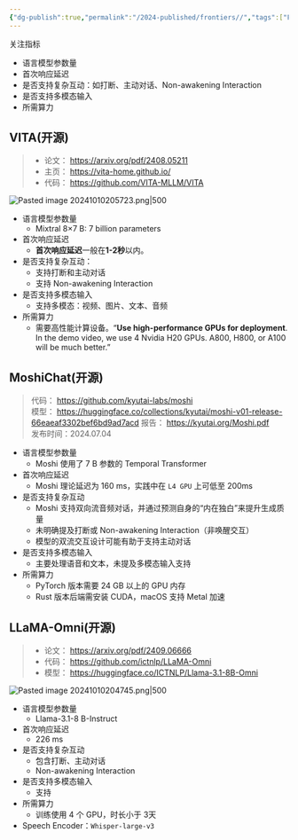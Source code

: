 ```yaml
---
{"dg-publish":true,"permalink":"/2024-published/frontiers//","tags":["Frontiers"],"created":"2024-10-10T20:44:03.034+08:00"}
---
```


关注指标
- 语言模型参数量
- 首次响应延迟
- 是否支持复杂互动：如打断、主动对话、Non-awakening Interaction
- 是否支持多模态输入
- 所需算力

## VITA(开源)

> - 论文： https://arxiv.org/pdf/2408.05211
> - 主页： https://vita-home.github.io/
> - 代码： https://github.com/VITA-MLLM/VITA

![Pasted image 20241010205723.png|500](/img/user/Attachment/Pasted%20image%2020241010205723.png)
- 语言模型参数量
    - Mixtral 8×7 B: 7 billion parameters
- 首次响应延迟
    - **首次响应延迟**一般在**1-2秒**以内。
- 是否支持复杂互动：
    - 支持打断和主动对话
    - 支持 Non-awakening Interaction
- 是否支持多模态输入
    - 支持多模态：视频、图片、文本、音频
- 所需算力
    - 需要高性能计算设备。“**Use high-performance GPUs for deployment**. In the demo video, we use 4 Nvidia H20 GPUs. A800, H800, or A100 will be much better.”

## MoshiChat(开源)

> 代码： https://github.com/kyutai-labs/moshi  
> 模型： https://huggingface.co/collections/kyutai/moshi-v01-release-66eaeaf3302bef6bd9ad7acd
> 报告：  https://kyutai.org/Moshi.pdf  
> 发布时间：2024.07.04

- 语言模型参数量
    - Moshi 使用了 7 B 参数的 Temporal Transformer
- 首次响应延迟
    - Moshi 理论延迟为 160 ms，实践中在 `L4 GPU` 上可低至 200ms
- 是否支持复杂互动
    - Moshi 支持双向流音频对话，并通过预测自身的“内在独白”来提升生成质量
    - 未明确提及打断或 Non-awakening Interaction（非唤醒交互）
    - 模型的双流交互设计可能有助于支持主动对话
- 是否支持多模态输入
    - 主要处理语音和文本，未提及多模态输入支持
- 所需算力
    - PyTorch 版本需要 24 GB 以上的 GPU 内存
    - Rust 版本后端需安装 CUDA，macOS 支持 Metal 加速


## LLaMA-Omni(开源)

> - 论文： https://arxiv.org/pdf/2409.06666
> - 代码： https://github.com/ictnlp/LLaMA-Omni
> - 模型： https://huggingface.co/ICTNLP/Llama-3.1-8B-Omni

![Pasted image 20241010204745.png|500](/img/user/Attachment/Pasted%20image%2020241010204745.png)

- 语言模型参数量
	- Llama-3.1-8 B-Instruct
- 首次响应延迟
	- 226 ms
- 是否支持复杂互动
	- 包含打断、主动对话
	- Non-awakening Interaction
- 是否支持多模态输入
	- 支持
- 所需算力
	- 训练使用 4 个 GPU，时长小于 3天
- Speech Encoder：`Whisper-large-v3`


